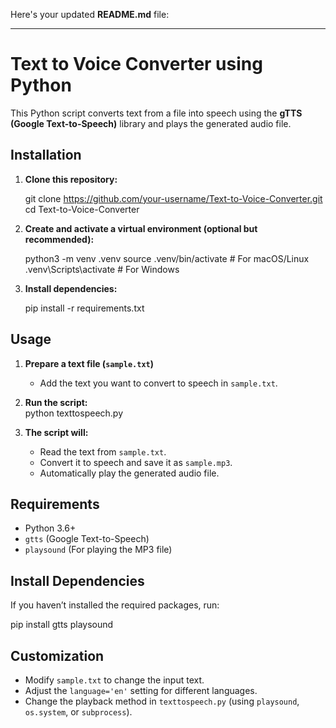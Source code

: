 Here's your updated **README.md** file:  

---

# **Text to Voice Converter using Python**  

This Python script converts text from a file into speech using the **gTTS (Google Text-to-Speech)** library and plays the generated audio file.  

## **Installation**  

1. **Clone this repository:**  

   git clone https://github.com/your-username/Text-to-Voice-Converter.git
   cd Text-to-Voice-Converter


2. **Create and activate a virtual environment (optional but recommended):**  
   
   python3 -m venv .venv
   source .venv/bin/activate  # For macOS/Linux
   .venv\Scripts\activate     # For Windows
   

3. **Install dependencies:**  
   
   pip install -r requirements.txt
   

## **Usage**  

1. **Prepare a text file (`sample.txt`)**  
   - Add the text you want to convert to speech in `sample.txt`.  

2. **Run the script:**  
   python texttospeech.py


3. **The script will:**  
   - Read the text from `sample.txt`.  
   - Convert it to speech and save it as `sample.mp3`.  
   - Automatically play the generated audio file.  

## **Requirements**  

- Python 3.6+  
- `gtts` (Google Text-to-Speech)  
- `playsound` (For playing the MP3 file)  

## **Install Dependencies**  

If you haven’t installed the required packages, run:  

pip install gtts playsound


## **Customization**  

- Modify `sample.txt` to change the input text.  
- Adjust the `language='en'` setting for different languages.  
- Change the playback method in `texttospeech.py` (using `playsound`, `os.system`, or `subprocess`).  
